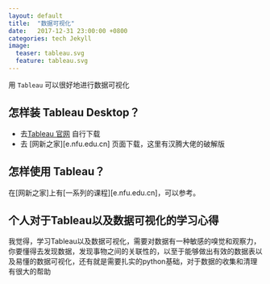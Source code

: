 ```yaml
---
layout: default
title:  "数据可视化"
date:   2017-12-31 23:00:00 +0800
categories: tech Jekyll
image:
  teaser: tableau.svg
  feature: tableau.svg
---
```

用 `Tableau` 可以很好地进行数据可视化 

## 怎样装 Tableau Desktop？

- 去[Tableau 官网][Tableau官网] 自行下载
- 去 [网新之家][e.nfu.edu.cn] 页面下载，这里有汉腾大佬的破解版 

## 怎样使用 Tableau？

在[网新之家]上有[一系列的课程][e.nfu.edu.cn]，可以参考。

## 个人对于Tableau以及数据可视化的学习心得

我觉得，学习Tableau以及数据可视化，需要对数据有一种敏感的嗅觉和观察力，你要懂得去发现数据，发现事物之间的关联性的，以至于能够做出有效的数据表以及易懂的数据可视化，还有就是需要扎实的python基础，对于数据的收集和清理有很大的帮助


[网新之家&一系列课程]: e.nfu.edu.cn
[Tableau官网]: https://www.tableau.com/ 
